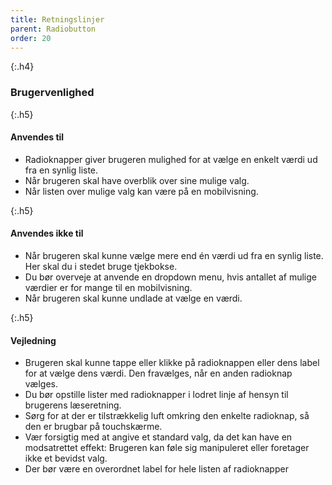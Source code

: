 ```yaml
---
title: Retningslinjer
parent: Radiobutton
order: 20
---
```


{:.h4}
### Brugervenlighed

{:.h5}
#### Anvendes til

- Radioknapper giver brugeren mulighed for at vælge en enkelt værdi ud fra en synlig liste.
- Når brugeren skal have overblik over sine mulige valg.
- Når listen over mulige valg kan være på en mobilvisning.

{:.h5}
#### Anvendes ikke til

- Når brugeren skal kunne vælge mere end én værdi ud fra en synlig liste. Her skal du i stedet bruge tjekbokse.
- Du bør overveje at anvende en dropdown menu, hvis antallet af mulige værdier er for mange til en mobilvisning.
- Når brugeren skal kunne undlade at vælge en værdi.

{:.h5}
#### Vejledning

- Brugeren skal kunne tappe eller klikke på radioknappen eller dens label for at vælge dens værdi. Den fravælges, når en anden radioknap vælges.
- Du bør opstille lister med radioknapper i lodret linje af hensyn til brugerens læseretning.
- Sørg for at der er tilstrækkelig luft omkring den enkelte radioknap, så den er brugbar på touchskærme.
- Vær forsigtig med at angive et standard valg, da det kan have en modsatrettet effekt: Brugeren kan føle sig manipuleret eller foretager ikke et bevidst valg.
- Der bør være en overordnet label for hele listen af radioknapper
